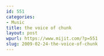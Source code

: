 ```yaml
---
id: 551
categories:
- Music
title: the voice of chunk
layout: post
wpurl: https://www.mijit.com/?p=551
slug: 2009-02-24-the-voice-of-chunk
---
```

<object width="425" height="344"><param name="movie" value="https://www.youtube.com/v/kRY_PZIKeqM&hl=en&fs=1"></param><param name="allowFullScreen" value="true"></param><param name="allowscriptaccess" value="always"></param><embed src="https://www.youtube.com/v/kRY_PZIKeqM&hl=en&fs=1" type="application/x-shockwave-flash" allowscriptaccess="always" allowfullscreen="true" width="425" height="344"></embed></object>

